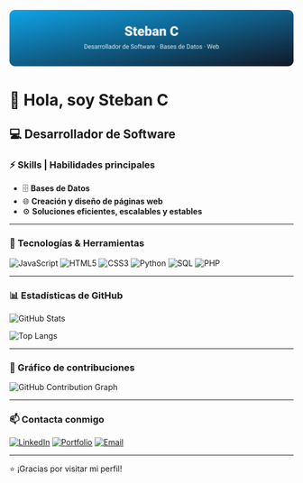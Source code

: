 <p align="center">
  <img src="banner.svg" alt="Steban C — Desarrollador de Software"/>
</p>

# 👋 Hola, soy Steban C

## 💻 Desarrollador de Software

### ⚡ Skills | Habilidades principales

* 🗄️ **Bases de Datos**
* 🌐 **Creación y diseño de páginas web**
* ⚙️ **Soluciones eficientes, escalables y estables**

---

### 🚀 Tecnologías & Herramientas

![JavaScript](https://img.shields.io/badge/JavaScript-323330?style=for-the-badge\&logo=javascript\&logoColor=F7DF1E)
![HTML5](https://img.shields.io/badge/HTML5-E34F26?style=for-the-badge\&logo=html5\&logoColor=white)
![CSS3](https://img.shields.io/badge/CSS3-1572B6?style=for-the-badge\&logo=css3\&logoColor=white)
![Python](https://img.shields.io/badge/Python-3776AB?style=for-the-badge\&logo=python\&logoColor=white)
![SQL](https://img.shields.io/badge/SQL-336791?style=for-the-badge\&logo=postgresql\&logoColor=white)
![PHP](https://img.shields.io/badge/PHP-777BB4?style=for-the-badge\&logo=php\&logoColor=white)

---

### 📊 Estadísticas de GitHub

![GitHub Stats](https://github-readme-stats.vercel.app/api?username=federaldiscord\&show_icons=true\&theme=radical)

![Top Langs](https://github-readme-stats.vercel.app/api/top-langs/?username=federaldiscord\&layout=compact\&theme=radical)

---

### 🌱 Gráfico de contribuciones

![GitHub Contribution Graph](https://github-readme-activity-graph.vercel.app/graph?username=federaldiscord\&theme=dracula)

---

### 📫 Contacta conmigo

[![LinkedIn](https://img.shields.io/badge/LinkedIn-0A66C2?style=for-the-badge\&logo=linkedin\&logoColor=white)](https://www.linkedin.com/in/steban-carrizosa-5a36132aa)
[![Portfolio](https://img.shields.io/badge/🌐%20Portafolio-000000?style=for-the-badge)](https://asari-community.neocities.org)
[![Email](https://img.shields.io/badge/Email-D14836?style=for-the-badge\&logo=gmail\&logoColor=white)](mailto:carrizosaortegon.steban@gmail.com)

---

⭐ ¡Gracias por visitar mi perfil!
